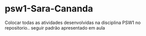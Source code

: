 # psw1-Sara-Cananda


Colocar todas as atividades desenvolvidas na disciplina PSW1 no repositorio.. seguir padrão apresentado em aula
